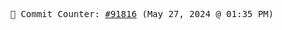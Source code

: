 <p align="center">
    <samp>
        📮 Commit Counter: <a href="https://github.com/Javascript-void0/Javascript-void0/commits/main">#91816</a> (May 27, 2024 @ 01:35 PM)
    </samp>
</p>